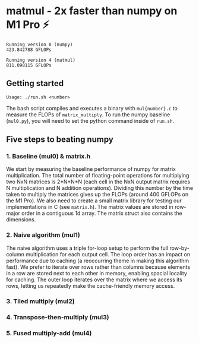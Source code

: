 # matmul - 2x faster than numpy on M1 Pro ⚡️
```
Running version 0 (numpy)
423.842788 GFLOPs

Running version 4 (matmul)
811.098115 GFLOPs
```
## Getting started
```
Usage: ./run.sh <number>
```
The bash script compiles and executes a binary with `mul{number}.c` to measure the FLOPs of `matrix_multiply`. To run the numpy baseline (`mul0.py`), you will need to set the python command inside of `run.sh`.
## Five steps to beating numpy
### 1. Baseline (mul0) & matrix.h
We start by measuring the baseline performance of numpy for matrix multiplication. The total number of floating-point operations for multiplying two NxN matrices is 2\*N\*N*N (each cell in the NxN output matrix requires N multiplication and N addition operations). Dividing this number by the time taken to multiply the matrices gives up the FLOPs (around 400 GFLOPs on the M1 Pro). We also need to create a small matrix library for testing our implementations in C (see `matrix.h`). The matrix values are stored in row-major order in a contiguous 1d array. The matrix struct also contains the dimensions.
### 2. Naive algorithm (mul1)
The naive algorithm uses a triple for-loop setup to perform the full row-by-column multiplication for each output cell. The loop order has an impact on performance due to caching (a reoccurring theme in making this algorithm fast). We prefer to iterate over rows rather than columns because elements in a row are stored next to each other in memory, enabling spacial locality for caching. The outer loop iterates over the matrix where we access its rows, letting us repeatedly make the cache-friendly memory access.
### 3. Tiled multiply (mul2)
### 4. Transpose-then-multiply (mul3)
### 5. Fused multiply-add (mul4)
